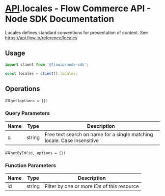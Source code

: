 # [API](README.md).locales - Flow Commerce API - Node SDK Documentation

Locales defines standard conventions for presentation of content. See https://api.flow.io/reference/locales

## Usage

```JavaScript
import client from '@flowio/node-sdk';

const locales = client().locales;
```

## Operations

##`get(options = {})`


### Query Parameters

| Name  | Type | Description |
| ---- | ---- | ---- |
| q | string | Free text search on name for a single matching locale. Case insensitive |

##`getById(id, options = {})`

### Function Parameters

| Name  | Type | Description |
| ---- | ---- | ---- |
| id | string | Filter by one or more IDs of this resource |


